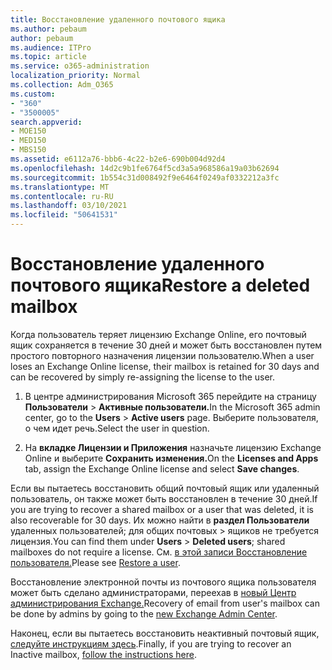 ```yaml
---
title: Восстановление удаленного почтового ящика
ms.author: pebaum
author: pebaum
ms.audience: ITPro
ms.topic: article
ms.service: o365-administration
localization_priority: Normal
ms.collection: Adm_O365
ms.custom:
- "360"
- "3500005"
search.appverid:
- MOE150
- MED150
- MBS150
ms.assetid: e6112a76-bbb6-4c22-b2e6-690b004d92d4
ms.openlocfilehash: 14d2c9b1fe6764f5cd3a5a968586a19a03b62694
ms.sourcegitcommit: 1b554c31d008492f9e6464f0249af0332212a3fc
ms.translationtype: MT
ms.contentlocale: ru-RU
ms.lasthandoff: 03/10/2021
ms.locfileid: "50641531"
---
```

# <a name="restore-a-deleted-mailbox"></a><span data-ttu-id="df5fb-102">Восстановление удаленного почтового ящика</span><span class="sxs-lookup"><span data-stu-id="df5fb-102">Restore a deleted mailbox</span></span>

<span data-ttu-id="df5fb-103">Когда пользователь теряет лицензию Exchange Online, его почтовый ящик сохраняется в течение 30 дней и может быть восстановлен путем простого повторного назначения лицензии пользователю.</span><span class="sxs-lookup"><span data-stu-id="df5fb-103">When a user loses an Exchange Online license, their mailbox is retained for 30 days and can be recovered by simply re-assigning the license to the user.</span></span>
  
1. <span data-ttu-id="df5fb-104">В центре администрирования Microsoft 365 перейдите на страницу **Пользователи** \> **Активные пользователи.**</span><span class="sxs-lookup"><span data-stu-id="df5fb-104">In the Microsoft 365 admin center, go to the **Users** \> **Active users** page.</span></span> <span data-ttu-id="df5fb-105">Выберите пользователя, о чем идет речь.</span><span class="sxs-lookup"><span data-stu-id="df5fb-105">Select the user in question.</span></span>

2. <span data-ttu-id="df5fb-106">На **вкладке Лицензии и Приложения** назначьте лицензию Exchange Online и выберите **Сохранить изменения.**</span><span class="sxs-lookup"><span data-stu-id="df5fb-106">On the **Licenses and Apps** tab, assign the Exchange Online license and select **Save changes**.</span></span>

<span data-ttu-id="df5fb-107">Если вы пытаетесь восстановить общий почтовый ящик или удаленный пользователь, он также может быть восстановлен в течение 30 дней.</span><span class="sxs-lookup"><span data-stu-id="df5fb-107">If you are trying to recover a shared mailbox or a user that was deleted, it is also recoverable for 30 days.</span></span> <span data-ttu-id="df5fb-108">Их можно найти в **раздел Пользователи** удаленных пользователей; для общих почтовых \> ящиков не требуется лицензия.</span><span class="sxs-lookup"><span data-stu-id="df5fb-108">You can find them under **Users** \> **Deleted users**; shared mailboxes do not require a license.</span></span> <span data-ttu-id="df5fb-109">См. [в этой записи Восстановление пользователя.](https://docs.microsoft.com/microsoft-365/admin/add-users/restore-user)</span><span class="sxs-lookup"><span data-stu-id="df5fb-109">Please see [Restore a user](https://docs.microsoft.com/microsoft-365/admin/add-users/restore-user).</span></span>

<span data-ttu-id="df5fb-110">Восстановление электронной почты из почтового ящика пользователя может быть сделано администраторами, переехав в [новый Центр администрирования Exchange.](https://techcommunity.microsoft.com/t5/exchange-team-blog/a-new-recoverableitems-experience-comes-to-exchange-online/ba-p/1505353)</span><span class="sxs-lookup"><span data-stu-id="df5fb-110">Recovery of email from user's mailbox can be done by admins by going to the [new Exchange Admin Center](https://techcommunity.microsoft.com/t5/exchange-team-blog/a-new-recoverableitems-experience-comes-to-exchange-online/ba-p/1505353).</span></span>

<span data-ttu-id="df5fb-111">Наконец, если вы пытаетесь восстановить неактивный почтовый ящик, [следуйте инструкциям здесь](https://docs.microsoft.com/microsoft-365/compliance/recover-an-inactive-mailbox).</span><span class="sxs-lookup"><span data-stu-id="df5fb-111">Finally, if you are trying to recover an Inactive mailbox, [follow the instructions here](https://docs.microsoft.com/microsoft-365/compliance/recover-an-inactive-mailbox).</span></span>
  
